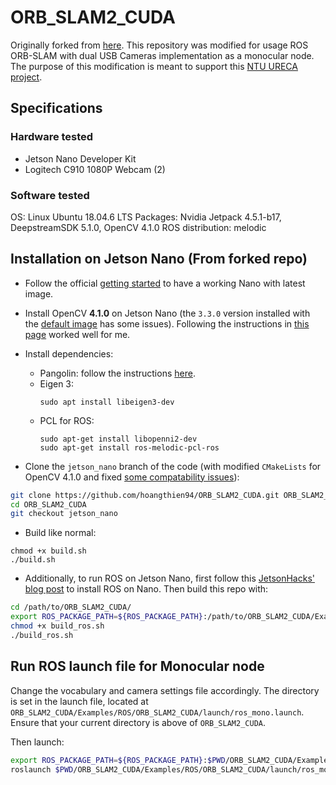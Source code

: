 # ORB_SLAM2_CUDA

Originally forked from [here](https://github.com/dusty-nv/ORB_SLAM2_CUDA). This repository was modified for usage ROS ORB-SLAM with dual USB Cameras implementation as a monocular node. The purpose of this modification is meant to support this [NTU URECA project](https://github.com/HiIAmTzeKean/Jetson-Nano-SLAM).

## Specifications

### Hardware tested

- Jetson Nano Developer Kit
- Logitech C910 1080P Webcam (2)

### Software tested

OS: Linux Ubuntu 18.04.6 LTS
Packages: Nvidia Jetpack 4.5.1-b17, DeepstreamSDK 5.1.0, OpenCV 4.1.0
ROS distribution: melodic

## Installation on Jetson Nano (From forked repo)

- Follow the official [getting started](https://developer.nvidia.com/embedded/learn/get-started-jetson-nano-devkit#intro) to have a working Nano with latest image.
- Install OpenCV **4.1.0** on Jetson Nano (the `3.3.0` version installed with the [default image](https://developer.nvidia.com/embedded/learn/get-started-jetson-nano-devkit#write) has some issues). Following the instructions in [this page](https://pysource.com/2019/08/26/install-opencv-4-1-on-nvidia-jetson-nano/) worked well for me.
- Install dependencies:
  - Pangolin: follow the instructions [here](https://github.com/stevenlovegrove/Pangolin).
  - Eigen 3:
     ```
     sudo apt install libeigen3-dev
     ```
  - PCL for ROS:
    ```
    sudo apt-get install libopenni2-dev
    sudo apt-get install ros-melodic-pcl-ros
    ```

- Clone the `jetson_nano` branch of the code (with modified `CMakeLists` for OpenCV 4.1.0 and fixed [some compatability issues](https://github.com/raulmur/ORB_SLAM2/issues/451)):
```bash
git clone https://github.com/hoangthien94/ORB_SLAM2_CUDA.git ORB_SLAM2_CUDA
cd ORB_SLAM2_CUDA 
git checkout jetson_nano
```
- Build like normal:
```
chmod +x build.sh
./build.sh
```

- Additionally, to run ROS on Jetson Nano, first follow this [JetsonHacks' blog post](https://www.jetsonhacks.com/2019/10/23/install-ros-on-jetson-nano/) to install ROS on Nano. Then build this repo with:

```bash
cd /path/to/ORB_SLAM2_CUDA/
export ROS_PACKAGE_PATH=${ROS_PACKAGE_PATH}:/path/to/ORB_SLAM2_CUDA/Examples/ROS
chmod +x build_ros.sh
./build_ros.sh
```

## Run ROS launch file for Monocular node

Change the vocabulary and camera settings file accordingly. The directory is set in the launch file, located at ```ORB_SLAM2_CUDA/Examples/ROS/ORB_SLAM2_CUDA/launch/ros_mono.launch```. Ensure that your current directory is above of ```ORB_SLAM2_CUDA```.

Then launch:

```bash
export ROS_PACKAGE_PATH=${ROS_PACKAGE_PATH}:$PWD/ORB_SLAM2_CUDA/Examples/ROS
roslaunch $PWD/ORB_SLAM2_CUDA/Examples/ROS/ORB_SLAM2_CUDA/launch/ros_mono.launch
```
